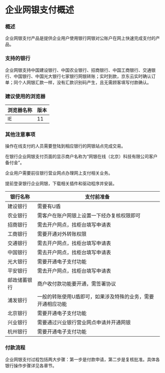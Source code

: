 # 企业网银支付概述

### 概述

企业网银支付产品是提供企业用户使用银行网银对公账户在网上快速完成支付的产品。

### 支持的银行

企业网银支持中国建设银行、中国农业银行、招商银行、中国工商银行、交通银行、中国银行、中国光大银行七家银行网银转账；实时到款，京东云实时确认订单；同个人网银汇款一样，没有汇款识别码产生，且无需顾客填写付款确认。

### 建议使用的浏览器

| 浏览器名称  | 版本 |
| ------------- | ------------- |
| IE  | 11 |

### 其他注意事项

操作在线支付的人员需要登陆到相应银行的网银站点完成交易。

在银行企业网银支付页面的显示商户名称为“网银在线（北京）科技有限公司客户备付金”。

企业用户需要前往银行营业网点办理网上支付相关业务。

提前登录银行企业网银，下载相关插件和驱动程序并安装。

| 银行名称 | 支付前准备 |
| ------------- | ------------- |
| 建设银行 | 需要有U盾 |
| 农业银行 | 需客户在账户网银上设置一下经办复核权限即可 |
| 招商银行 | 需去开户网点，找柜台填写申请表 |
| 工商银行 | 需要开通对外转账权限 |
| 交通银行 | 需去开户网点，找柜台填写申请表 |
| 中国银行 | 需去开户网点，找柜台填写申请表 |
| 光大银行 | 需要开通电子支付功能 |
| 平安银行 | 需去开户网点，找柜台填写申请表  |
| 邮政储蓄银行 | 商户收付款功能要开通，需签署协议 |
| 浦发银行 | 一般的转账使用U盾即可，如果涉及特殊的业务，需要开通相应功能  |
| 北京银行 | 需要开通电子支付功能 |
| 兴业银行 | 需要通过兴业银行营业网点申请并开通网银 |
| 杭州银行 | 需要开通电子支付功能 |

### **付款流程**

企业网银支付过程包括两大步骤：第一步是付款申请，第二步是复核批准。具体各银行操作步骤详见各章节。
